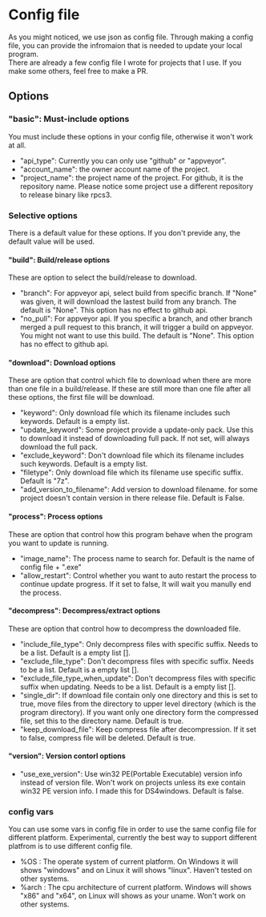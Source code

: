# Config file
As you might noticed, we use json as config file. Through making a config file, you can provide the infromaion that is needed to update your local program.  
There are already a few config file I wrote for projects that I use. If you make some others, feel free to make a PR.
## Options
### "basic": Must-include options 
You must include these options in your config file, otherwise it won't work at all.  
* "api_type": Currently you can only use "github" or "appveyor".
* "account_name": the owner account name of the project.  
* "project_name": the project name of the project. For github, it is the repository name. Please notice some project use a different repository to release binary like rpcs3.
### Selective options
There is a default value for these options. If you don't previde any, the default value will be used.  
#### "build": Build/release options
These are option to select the build/release to download. 
* "branch": For appveyor api, select build from specific branch. If "None" was given, it will download the lastest build from any branch. The default is "None". This option has no effect to github api.
* "no_pull": For appveyor api. If you specific a branch, and other branch merged a pull request to this branch, it will trigger a build on appveyor. You might not want to use this build. The default is "None". This option has no effect to github api.
#### "download": Download options
These are option that control which file to download when there are more than one file in a build/release. If these are still more than one file after all these options, the first file will be download.
* "keyword": Only download file which its filename includes such keywords. Default is a empty list.
* "update_keyword": Some project provide a update-only pack. Use this to download it instead of downloading full pack. If not set, will always download the full pack. 
* "exclude_keyword": Don't download file which its filename includes such keywords. Default is a empty list.
* "filetype": Only download file which its filename use specific suffix. Default is "7z".
* "add_version_to_filename": Add version to download filename. for some project doesn't contain version in there release file. Default is False.    
#### "process": Process options
These are option that control how this program behave when the program you want to update is running.
* "image_name": The process name to search for. Default is the name of config file + ".exe"
* "allow_restart": Control whether you want to auto restart the process to continue update progress. If it set to false, It will wait you manully end the process.
#### "decompress": Decompress/extract options
These are option that control how to decompress the downloaded file.
* "include_file_type": Only decompress files with specific suffix. Needs to be a list. Default is a empty list [].
* "exclude_file_type": Don't decompress files with specific suffix. Needs to be a list. Default is a empty list [].
* "exclude_file_type_when_update": Don't decompress files with specific suffix when updating. Needs to be a list. Default is a empty list [].
* "single_dir": If download file contain only one directory and this is set to true, move files from the directory to upper level directory (which is the program directory). If you want only one directory form the compressed file, set this to the directory name. Default is true.
* "keep_download_file": Keep compress file after decompression. If it set to false, compress file will be deleted. Default is true.
#### "version": Version contorl options
* "use_exe_version": Use win32 PE(Portable Executable) version info instead of version file. Won't work on projects unless its exe contain win32 PE version info. I made this for DS4windows. Default is false.
### config vars
You can use some vars in config file in order to use the same config file for different platform. Experimental, currently the best way to support different platfrom is to use different config file.
* %OS : The operate system of current platform. On Windows it will shows "windows" and on Linux it will shows "linux". Haven't tested on other systems.  
* %arch : The cpu architecture of current platform. Windows will shows "x86" and "x64", on Linux will shows as your uname. Won't work on other systems.